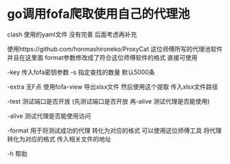 # go调用fofa爬取使用自己的代理池 
clash 使用的yaml文件 没有完善 后面考虑再补充

使用https://github.com/honmashironeko/ProxyCat 这位师傅所写的代理池软件 并且在这里面 format参数修改成了符合这位师傅软件的格式 直接可使用

-key 传入fofa密钥参数  -s 指定查找的数量 默认5000条

-extra 无F点 使用fofa-view 导出xlsx文件 然后使用这个提取 传入xlsx文件路径

-test 测试端口是否开放 (先测试端口是否开放 再-alive 测试代理是否能使用)

-alive 测试代理是否能使用访问

-format 用于将测试成功的代理 转化为对应的格式 可以使用这位师傅工具 将代理 转化为对应的格式 传入相关文件的地址

 -h 帮助
